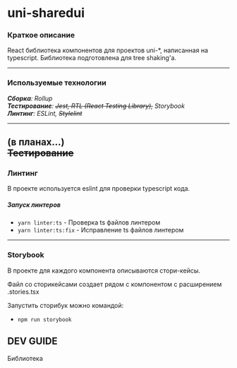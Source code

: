 # uni-sharedui

### Краткое описание  
<p>React библиотека компонентов для проектов uni-*, написанная на typescript. Библиотека подготовлена для 
tree shaking'а.</p>  

----

### Используемые технологии  
_**Сборка**: Rollup_  
_**Тестирование**: ~~Jest, RTL (React Testing Library),~~ Storybook_  
_**Линтинг**: ESLint, ~~Stylelint~~_  

----

**(в планах...)**  
~~**Тестирование**~~
----

### Линтинг  

В проекте используется eslint для проверки typescript кода.  

##### Запуск линтеров  
- `yarn linter:ts` - Проверка ts файлов линтером  
- `yarn linter:ts:fix` - Исправление ts файлов линтером  

----

### Storybook

В проекте для каждого компонента описываются стори-кейсы.

Файл со сторикейсами создает рядом с компонентом с расширением .stories.tsx

Запустить сторибук можно командой:
- `npm run storybook`



## DEV GUIDE  

Библиотека 

